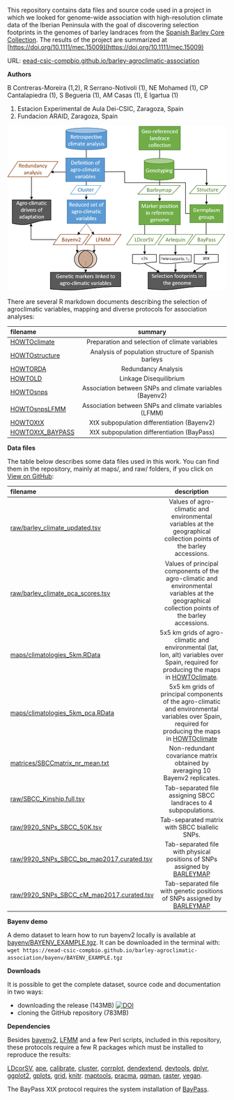 This repository contains data files and source code used in a project in which we looked for 
genome-wide association with high-resolution climate data of the Iberian Peninsula with the 
goal of discovering selection footprints in the genomes of barley landraces from the
[Spanish Barley Core Collection](http://www.eead.csic.es/barley/index.php?lng=1). 
The results of the project are summarized at [https://doi.org/10.1111/mec.15009](https://doi.org/10.1111/mec.15009)

URL: [eead-csic-compbio.github.io/barley-agroclimatic-association](https://eead-csic-compbio.github.io/barley-agroclimatic-association)

**Authors**

B Contreras-Moreira (1,2), R Serrano-Notivoli (1), NE Mohamed (1), CP Cantalapiedra (1), S Begueria (1), AM Casas (1), E Igartua (1)

1. Estacion Experimental de Aula Dei-CSIC, Zaragoza, Spain
2. Fundacion ARAID, Zaragoza, Spain

![**Legend.** Flowchart of the analyses carried out in this work.](./flowchart.png)

There are several R markdown documents describing the selection of agroclimatic variables, 
mapping and diverse protocols for association analyses:

| filename | summary | 
|:---------|:--------:|
|[HOWTOclimate](./HOWTOclimate.html)| Preparation and selection of climate variables |
|[HOWTOstructure](./HOWTOstructure.html)| Analysis of population structure of Spanish barleys |
|[HOWTORDA](./HOWTORDA.html)| Redundancy Analysis |
|[HOWTOLD](./HOWTOLD.html)| Linkage Disequilibrium |
|[HOWTOsnps](./HOWTOsnps.html)| Association between SNPs and climate variables (Bayenv2) |
|[HOWTOsnpsLFMM](./HOWTOsnpsLFMM.html)| Association between SNPs and climate variables (LFMM) |
|[HOWTOXtX](./HOWTOXtX.html)| XtX subpopulation differentiation (Bayenv2) |
|[HOWTOXtX_BAYPASS](./HOWTOXtX_BAYPASS.html)| XtX subpopulation differentiation (BayPass) |

<!--|[HOWTOmaps.md](./HOWTOmaps.md)| Iberian maps of SNPs significantly associated to climate variables, saved in [maps/plots](./maps/plots) | -->

**Data files**

The table below describes some data files used in this work. You can find them in the repository, 
mainly at maps/, and raw/ folders, if you click on 
[View on GitHub](https://github.com/eead-csic-compbio/barley-agroclimatic-association):

| filename | description |
|:---------|:-----------:|
|[raw/barley_climate_updated.tsv](./raw/barley_climate_updated.tsv) | Values of agro-climatic and environmental variables at the geographical collection points of the barley accessions. |
|[raw/barley_climate_pca_scores.tsv](./raw/barley_climate_pca_scores.tsv) | Values of principal components of the agro-climatic and environmental variables at the geographical collection points of the barley accessions. |
|[maps/climatologies_5km.RData](./maps/climatologies_5km.RData) | 5x5 km grids of agro-climatic and environmental (lat, lon, alt) variables over Spain, required for producing the maps in [HOWTOclimate](./HOWTOclimate.html). |
|[maps/climatologies_5km_pca.RData](./maps/climatologies_5km_pca.RData) | 5x5 km grids of principal components of the agro-climatic and environmental variables over Spain, required for producing the maps in [HOWTOclimate](./HOWTOclimate.html)| 
|[matrices/SBCCmatrix_nr_mean.txt](./matrices/SBCCmatrix_nr_mean.txt) | Non-redundant covariance matrix obtained by averaging 10 Bayenv2 replicates. |
|[raw/SBCC_Kinship.full.tsv](./raw/SBCC_Kinship.full.tsv) | Tab-separated file assigning SBCC landraces to 4 subpopulations. |
|[raw/9920_SNPs_SBCC_50K.tsv](./raw/9920_SNPs_SBCC_50K.tsv) | Tab-separated matrix with SBCC biallelic SNPs. |
|[raw/9920_SNPs_SBCC_bp_map2017.curated.tsv](./raw/9920_SNPs_SBCC_bp_map2017.curated.tsv) | Tab-separated file with physical positions of SNPs assigned by [BARLEYMAP](http://floresta.eead.csic.es/barleymap) |
|[raw/9920_SNPs_SBCC_cM_map2017.curated.tsv](./raw/9920_SNPs_SBCC_cM_map2017.curated.tsv) | Tab-separated file with genetic positions of SNPs assigned by [BARLEYMAP](http://floresta.eead.csic.es/barleymap) |

**Bayenv demo**

A demo dataset to learn how to run bayenv2 locally is available at [bayenv/BAYENV_EXAMPLE.tgz](./bayenv/BAYENV_EXAMPLE.tgz).
It can be downloaded in the terminal with: 
``wget https://eead-csic-compbio.github.io/barley-agroclimatic-association/bayenv/BAYENV_EXAMPLE.tgz``

**Downloads**

It is possible to get the complete dataset, source code and documentation in two ways:
+ downloading the release (143MB) [![DOI](https://zenodo.org/badge/138037295.svg)](https://zenodo.org/badge/latestdoi/138037295) 
+ cloning the GitHub repository (783MB)


**Dependencies**

Besides [bayenv2](https://gcbias.org/bayenv), [LFMM](http://membres-timc.imag.fr/Olivier.Francois/lfmm) and a few Perl scripts, 
included in this repository, these protocols require a few R packages which must be installed to reproduce the results:

[LDcorSV](https://cran.r-project.org/web/packages/LDcorSV/index.html),
[ape](https://cran.r-project.org/package=ape),
[calibrate](https://cran.r-project.org/package=calibrate),
[cluster](https://cran.r-project.org/package=cluster),
[corrplot](https://cran.r-project.org/package=corrplot),
[dendextend](https://cran.r-project.org/package=dendextend),
[devtools](https://cran.r-project.org/package=devtools),
[dplyr](https://cran.r-project.org/package=dplyr),
[ggplot2](https://cran.r-project.org/package=ggplot2),
[gplots](https://cran.r-project.org/package=gplots), 
[grid](https://cran.r-project.org/package=grid),
[knitr](https://cran.r-project.org/package=knitr). 
[maptools](https://cran.r-project.org/package=maptools),
[pracma](https://cran.r-project.org/package=pracma),
[qqman](https://cran.r-project.org/package=qqman),
[raster](https://cran.r-project.org/package=raster),
[vegan](https://cran.r-project.org/package=vegan).

The BayPass XtX protocol requires the system installation of [BayPass](http://www1.montpellier.inra.fr/CBGP/software/baypass).
